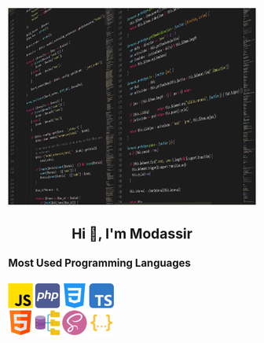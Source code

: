 <img src="./images/banner.png" style="width:100%; height: 400px;">
<h1 align="center">Hi 👋, I'm Modassir</h1>

<h2>Most Used Programming Languages<h2>
<div>
  <img src="./images/js.png" width="50" height="50">
  <img src="./images/php.png" width="50" height="50">
  <img src="./images/css.png" width="50" height="50">
  <img src="./images/ts.svg" width="50" height="50">
</div>


<div>
  <img src="./images/html.png" width="50" height="50">
  <img src="./images/database.png" width="50" height="50">
  <img src="./images/sass.png" width="50" height="50">
  <img src="./images/json.svg" width="50" height="50">
</div>

